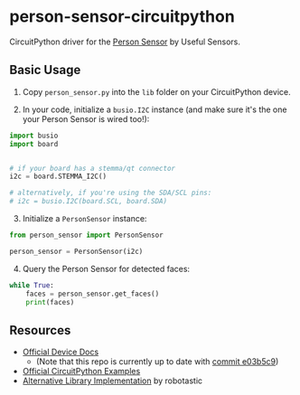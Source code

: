 # person-sensor-circuitpython
CircuitPython driver for the [Person Sensor](https://usefulsensors.com/person-sensor/) by Useful Sensors.

## Basic Usage

1. Copy `person_sensor.py` into the `lib` folder on your CircuitPython device.

2. In your code, initialize a `busio.I2C` instance (and make sure it's the one your Person Sensor is wired too!):

```python
import busio
import board


# if your board has a stemma/qt connector
i2c = board.STEMMA_I2C()

# alternatively, if you're using the SDA/SCL pins:
# i2c = busio.I2C(board.SCL, board.SDA)
```

3. Initialize a `PersonSensor` instance:

```python
from person_sensor import PersonSensor

person_sensor = PersonSensor(i2c)
```

4. Query the Person Sensor for detected faces:

```python
while True:
    faces = person_sensor.get_faces()
    print(faces)
```

## Resources

* [Official Device Docs](https://github.com/usefulsensors/person_sensor_docs)
    * (Note that this repo is currently up to date with [commit e03b5c9](https://github.com/usefulsensors/person_sensor_docs/tree/e03b5c9ef691d0dcbd03f1d02af68db1d567e919))
* [Official CircuitPython Examples](https://github.com/usefulsensors/person_sensor_circuit_python)
* [Alternative Library Implementation](https://github.com/robotastic/CircuitPython_UsefulSensors_PersonDetector) by robotastic
